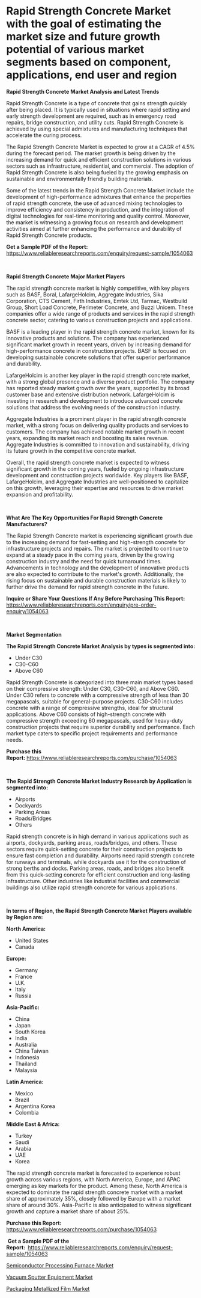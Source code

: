 <p><h1>Rapid Strength Concrete Market with the goal of estimating the market size and future growth potential of various market segments based on component, applications, end user and region</h1></p><p><strong>Rapid Strength Concrete Market Analysis and Latest Trends</strong></p>
<p><p>Rapid Strength Concrete is a type of concrete that gains strength quickly after being placed. It is typically used in situations where rapid setting and early strength development are required, such as in emergency road repairs, bridge construction, and utility cuts. Rapid Strength Concrete is achieved by using special admixtures and manufacturing techniques that accelerate the curing process.</p><p>The Rapid Strength Concrete Market is expected to grow at a CAGR of 4.5% during the forecast period. The market growth is being driven by the increasing demand for quick and efficient construction solutions in various sectors such as infrastructure, residential, and commercial. The adoption of Rapid Strength Concrete is also being fueled by the growing emphasis on sustainable and environmentally friendly building materials.</p><p>Some of the latest trends in the Rapid Strength Concrete Market include the development of high-performance admixtures that enhance the properties of rapid strength concrete, the use of advanced mixing technologies to improve efficiency and consistency in production, and the integration of digital technologies for real-time monitoring and quality control. Moreover, the market is witnessing a growing focus on research and development activities aimed at further enhancing the performance and durability of Rapid Strength Concrete products.</p></p>
<p><strong>Get a Sample PDF of the Report:&nbsp;</strong> <a href="https://www.reliableresearchreports.com/enquiry/request-sample/1054063">https://www.reliableresearchreports.com/enquiry/request-sample/1054063</a></p>
<p>&nbsp;</p>
<p><strong>Rapid Strength Concrete Major Market Players</strong></p>
<p><p>The rapid strength concrete market is highly competitive, with key players such as BASF, Boral, LafargeHolcim, Aggregate Industries, Sika Corporation, CTS Cement, Firth Industries, Emtek Ltd, Tarmac, Westbuild Group, Short Load Concrete, Perimeter Concrete, and Buzzi Unicem. These companies offer a wide range of products and services in the rapid strength concrete sector, catering to various construction projects and applications.</p><p>BASF is a leading player in the rapid strength concrete market, known for its innovative products and solutions. The company has experienced significant market growth in recent years, driven by increasing demand for high-performance concrete in construction projects. BASF is focused on developing sustainable concrete solutions that offer superior performance and durability.</p><p>LafargeHolcim is another key player in the rapid strength concrete market, with a strong global presence and a diverse product portfolio. The company has reported steady market growth over the years, supported by its broad customer base and extensive distribution network. LafargeHolcim is investing in research and development to introduce advanced concrete solutions that address the evolving needs of the construction industry.</p><p>Aggregate Industries is a prominent player in the rapid strength concrete market, with a strong focus on delivering quality products and services to customers. The company has achieved notable market growth in recent years, expanding its market reach and boosting its sales revenue. Aggregate Industries is committed to innovation and sustainability, driving its future growth in the competitive concrete market.</p><p>Overall, the rapid strength concrete market is expected to witness significant growth in the coming years, fueled by ongoing infrastructure development and construction projects worldwide. Key players like BASF, LafargeHolcim, and Aggregate Industries are well-positioned to capitalize on this growth, leveraging their expertise and resources to drive market expansion and profitability.</p></p>
<p>&nbsp;</p>
<p><strong>What Are The Key Opportunities For Rapid Strength Concrete Manufacturers?</strong></p>
<p><p>The Rapid Strength Concrete market is experiencing significant growth due to the increasing demand for fast-setting and high-strength concrete for infrastructure projects and repairs. The market is projected to continue to expand at a steady pace in the coming years, driven by the growing construction industry and the need for quick turnaround times. Advancements in technology and the development of innovative products are also expected to contribute to the market's growth. Additionally, the rising focus on sustainable and durable construction materials is likely to further drive the demand for rapid strength concrete in the future.</p></p>
<p><strong>Inquire or Share Your Questions If Any Before Purchasing This Report:</strong> <a href="https://www.reliableresearchreports.com/enquiry/pre-order-enquiry/1054063">https://www.reliableresearchreports.com/enquiry/pre-order-enquiry/1054063</a></p>
<p>&nbsp;</p>
<p><strong>Market Segmentation</strong></p>
<p><strong>The Rapid Strength Concrete Market Analysis by types is segmented into:</strong></p>
<p><ul><li>Under C30</li><li>C30-C60</li><li>Above C60</li></ul></p>
<p><p>Rapid Strength Concrete is categorized into three main market types based on their compressive strength: Under C30, C30-C60, and Above C60. Under C30 refers to concrete with a compressive strength of less than 30 megapascals, suitable for general-purpose projects. C30-C60 includes concrete with a range of compressive strengths, ideal for structural applications. Above C60 consists of high-strength concrete with compressive strength exceeding 60 megapascals, used for heavy-duty construction projects that require superior durability and performance. Each market type caters to specific project requirements and performance needs.</p></p>
<p><strong>Purchase this Report:&nbsp;</strong><a href="https://www.reliableresearchreports.com/purchase/1054063">https://www.reliableresearchreports.com/purchase/1054063</a></p>
<p>&nbsp;</p>
<p><strong>The Rapid Strength Concrete Market Industry Research by Application is segmented into:</strong></p>
<p><ul><li>Airports</li><li>Dockyards</li><li>Parking Areas</li><li>Roads/Bridges</li><li>Others</li></ul></p>
<p><p>Rapid strength concrete is in high demand in various applications such as airports, dockyards, parking areas, roads/bridges, and others. These sectors require quick-setting concrete for their construction projects to ensure fast completion and durability. Airports need rapid strength concrete for runways and terminals, while dockyards use it for the construction of strong berths and docks. Parking areas, roads, and bridges also benefit from this quick-setting concrete for efficient construction and long-lasting infrastructure. Other industries like industrial facilities and commercial buildings also utilize rapid strength concrete for various applications.</p></p>
<p>&nbsp;</p>
<p><strong>In terms of Region, the Rapid Strength Concrete Market Players available by Region are:</strong></p>
<p>
    <p> <strong> North America: </strong>
        <ul>
            <li>United States</li>
            <li>Canada</li>
        </ul>
        </p> 
    <p> <strong> Europe: </strong>
        <ul>
            <li>Germany</li>
            <li>France</li>
            <li>U.K.</li>
            <li>Italy</li>
            <li>Russia</li>
        </ul>
        </p> 
    <p> <strong> Asia-Pacific: </strong>
        <ul>
            <li>China</li>
            <li>Japan</li>
            <li>South Korea</li>
            <li>India</li>
            <li>Australia</li>
            <li>China Taiwan</li>
            <li>Indonesia</li>
            <li>Thailand</li>
            <li>Malaysia</li>
        </ul>
        </p> 
    <p> <strong> Latin America: </strong>
        <ul>
            <li>Mexico</li>
            <li>Brazil</li>
            <li>Argentina Korea</li>
            <li>Colombia</li>
        </ul>
        </p> 
    <p> <strong> Middle East & Africa: </strong>
        <ul>
            <li>Turkey</li>
            <li>Saudi</li>
            <li>Arabia</li>
            <li>UAE</li>
            <li>Korea</li>
        </ul>
    </p>
    </p>
<p><p>The rapid strength concrete market is forecasted to experience robust growth across various regions, with North America, Europe, and APAC emerging as key markets for the product. Among these, North America is expected to dominate the rapid strength concrete market with a market share of approximately 35%, closely followed by Europe with a market share of around 30%. Asia-Pacific is also anticipated to witness significant growth and capture a market share of about 25%.</p></p>
<p><strong>Purchase this Report: </strong><a href="https://www.reliableresearchreports.com/purchase/1054063">https://www.reliableresearchreports.com/purchase/1054063</a></p>
<p>&nbsp;<strong>Get a Sample PDF of the Report:&nbsp;&nbsp;</strong><a href="https://www.reliableresearchreports.com/enquiry/request-sample/1054063">https://www.reliableresearchreports.com/enquiry/request-sample/1054063</a></p>
<p><strong></strong></p>
<p><p><a href="https://view.publitas.com/reportprime-1/semiconductor-processing-furnace-market-analysis-and-market-size-global-industry-overview-market-segmentation-and-forecast-2023-to-2030/">Semiconductor Processing Furnace Market</a></p><p><a href="https://view.publitas.com/reportprime-1/vacuum-sputter-equipment-market-size-growth-outlook-from-2023-to-2030-projecting-at-markets-trends-analysis-by-application-regional-outlook-and-revenue/">Vacuum Sputter Equipment Market</a></p><p><a href="https://view.publitas.com/reportprime-1/global-packaging-metallized-film-market-size-and-market-trends-insights-and-projections-from-2023-to-2030/">Packaging Metallized Film Market</a></p></p>